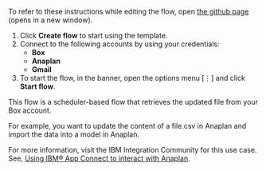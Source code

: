To refer to these instructions while editing the flow, open [the github page](https://github.com/ot4i/app-connect-templates/tree/master/resources/markdown/Retrieve%20a%20file%20from%20Box%20and%20update%20the%20content%20in%20Anaplan,%20then%20import%20the%20data%20into%20a%20model%20in%20Anaplan_instructions.md) (opens in a new window).

1. Click **Create flow** to start using the template.
2. Connect to the following accounts by using your credentials:
   - **Box** 
   - **Anaplan**
   - **Gmail**
3. To start the flow, in the banner, open the options menu [⋮] and click **Start flow**.

This flow is a scheduler-based flow that retrieves the updated file from your Box account.

For example, you want to update the content of a file.csv in Anaplan and import the data into a model in Anaplan.

For more information, visit the IBM Integration Community for this use case. See, [Using IBM® App Connect to interact with Anaplan](https://community.ibm.com/community/user/integration/blogs/shamini-arumugam1/2022/09/28/using-ibm-app-connect-to-interact-with-anaplan).

